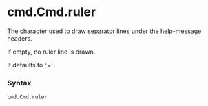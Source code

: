 # cmd.Cmd.ruler

The character used to draw separator lines under the help-message headers.

If empty, no ruler line is drawn.

It defaults to `'='`.

### Syntax

```python
cmd.Cmd.ruler
```
